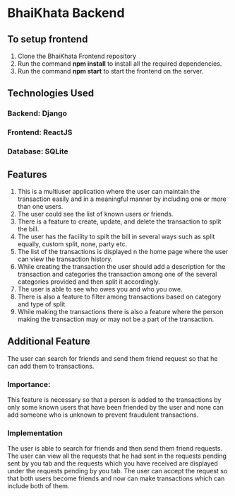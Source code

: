 # BhaiKhata Backend

## To setup frontend

1. Clone the BhaiKhata Frontend repository
2. Run the command **npm install** to install all the required dependencies.
3. Run the command **npm start** to start the frontend on the server.

## Technologies Used

### Backend: Django

### Frontend: ReactJS

### Database: SQLite

## Features

1. This is a multiuser application where the user can maintain the transaction easily and in a meaningful manner by including one or more than one users.
2. The user could see the list of known users or friends.
3. There is a feature to create, update, and delete the transaction to split the bill.
4. The user has the facility to spilt the bill in several ways such as split equally, custom split, none, party etc.
5. The list of the transactions is displayed n the home page where the user can view the transaction history.
6. While creating the transaction the user should add a description for the transaction and categories the transaction among one of the several categories provided and then split it accordingly.
7. The user is able to see who owes you and who you owe.
8. There is also a feature to filter among transactions based on category and type of split.
9. While making the transactions there is also a feature where the person making the transaction may or may not be a part of the transaction.

## Additional Feature

The user can search for friends and send them friend request so that he can add them to transactions.

### Importance:

This feature is necessary so that a person is added to the transactions by only some known users that have been friended by the user and none can add someone who is unknown to prevent fraudulent transactions.

### Implementation

The user is able to search for friends and then send them friend requests.
The user can view all the requests that he had sent in the requests pending sent by you tab and the requests which you have received are displayed under the requests pending by you tab.
The user can accept the request so that both users become friends and now can make transactions which can include both of them.
